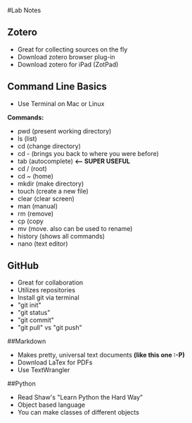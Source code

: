 #Lab Notes

## Zotero

* Great for collecting sources on the fly
* Download zotero browser plug-in
* Download zotero for iPad (ZotPad)

## Command Line Basics

* Use Terminal on Mac or Linux

**Commands:**

* pwd (present working directory)
* ls (list)
* cd (change directory)
* cd - (brings you back to where you were before)
* tab (autocomplete) **<-- SUPER USEFUL**
* cd / (root)
* cd ~ (home)
* mkdir (make directory)
* touch (create a new file)
* clear (clear screen)
* man (manual)
* rm (remove)
* cp (copy
* mv (move. also can be used to rename)
* history (shows all commands)
* nano (text editor)

## GitHub
* Great for collaboration
* Utilizes repositories
* Install git via terminal
* "git init"
* "git status"
* "git commit"
* "git pull" vs "git push"

##Markdown
* Makes pretty, universal text documents **(like this one :-P)**
* Download LaTex for PDFs
* Use TextWrangler

##Python
* Read Shaw's "Learn Python the Hard Way"
* Object based language
* You can make classes of different objects


